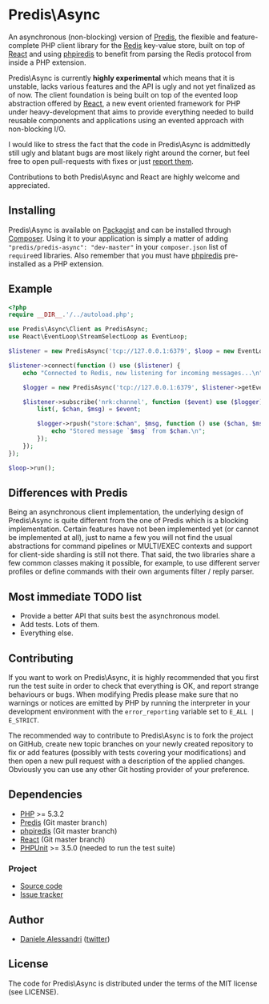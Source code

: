 # Predis\Async #

An asynchronous (non-blocking) version of [Predis](https://github.com/nrk/predis), the flexible and
feature-complete PHP client library for the [Redis](http://redis.io) key-value store, built on top
of [React](https://github.com/react-php) and using [phpiredis](https://github.com/seppo0010/phpiredis)
to benefit from parsing the Redis protocol from inside a PHP extension.

Predis\Async is currently __highly experimental__ which means that it is unstable, lacks various
features and the API is ugly and not yet finalized as of now. The client foundation is being built
on top of the evented loop abstraction offered by [React](https://github.com/react-php), a new event
oriented framework for PHP under heavy-development that aims to provide everything needed to build
reusable components and applications using an evented approach with non-blocking I/O.

I would like to stress the fact that the code in Predis\Async is addmittedly still ugly and blatant
bugs are most likely right around the corner, but feel free to open pull-requests with fixes or just
[report them](https://github.com/nrk/predis-async/issues).

Contributions to both Predis\Async and React are highly welcome and appreciated.

## Installing ##

Predis\Async is available on [Packagist](http://packagist.org/packages/predis/predis-async) and can
be installed through [Composer](http://getcomposer.org/). Using it to your application is simply a
matter of adding `"predis/predis-async": "dev-master"` in your `composer.json` list of `require`ed
libraries. Also remember that you must have [phpiredis](https://github.com/seppo0010/phpiredis)
pre-installed as a PHP extension.

## Example ##

``` php
<?php
require __DIR__.'/../autoload.php';

use Predis\Async\Client as PredisAsync;
use React\EventLoop\StreamSelectLoop as EventLoop;

$listener = new PredisAsync('tcp://127.0.0.1:6379', $loop = new EventLoop());

$listener->connect(function () use ($listener) {
    echo "Connected to Redis, now listening for incoming messages...\n";

    $logger = new PredisAsync('tcp://127.0.0.1:6379', $listener->getEventLoop());

    $listener->subscribe('nrk:channel', function ($event) use ($logger) {
        list(, $chan, $msg) = $event;

        $logger->rpush("store:$chan", $msg, function () use ($chan, $msg) {
            echo "Stored message `$msg` from $chan.\n";
        });
    });
});

$loop->run();
```

## Differences with Predis ##

Being an asynchronous client implementation, the underlying design of Predis\Async is quite different
from the one of Predis which is a blocking implementation. Certain features have not been implemented
yet (or cannot be implemented at all), just to name a few you will not find the usual abstractions for
command pipelines or MULTI/EXEC contexts and support for client-side sharding is still not there. That
said, the two libraries share a few common classes making it possible, for example, to use different
server profiles or define commands with their own arguments filter / reply parser.

## Most immediate TODO list ##

- Provide a better API that suits best the asynchronous model.
- Add tests. Lots of them.
- Everything else.

## Contributing ##

If you want to work on Predis\Async, it is highly recommended that you first run the test suite in
order to check that everything is OK, and report strange behaviours or bugs. When modifying Predis
please make sure that no warnings or notices are emitted by PHP by running the interpreter in your
development environment with the `error_reporting` variable set to `E_ALL | E_STRICT`.

The recommended way to contribute to Predis\Async is to fork the project on GitHub, create new topic
branches on your newly created repository to fix or add features (possibly with tests covering your
modifications) and then open a new pull request with a description of the applied changes. Obviously
you can use any other Git hosting provider of your preference.

## Dependencies ##

- [PHP](http://www.php.net/) >= 5.3.2
- [Predis](https://github.com/nrk/predis) (Git master branch)
- [phpiredis](https://github.com/seppo0010/phpiredis) (Git master branch)
- [React](https://github.com/react-php) (Git master branch)
- [PHPUnit](http://www.phpunit.de/) >= 3.5.0 (needed to run the test suite)

### Project ###
- [Source code](http://github.com/nrk/predis-async/)
- [Issue tracker](http://github.com/nrk/predis-async/issues)

## Author ##

- [Daniele Alessandri](mailto:suppakilla@gmail.com) ([twitter](http://twitter.com/JoL1hAHN))

## License ##

The code for Predis\Async is distributed under the terms of the MIT license (see LICENSE).
